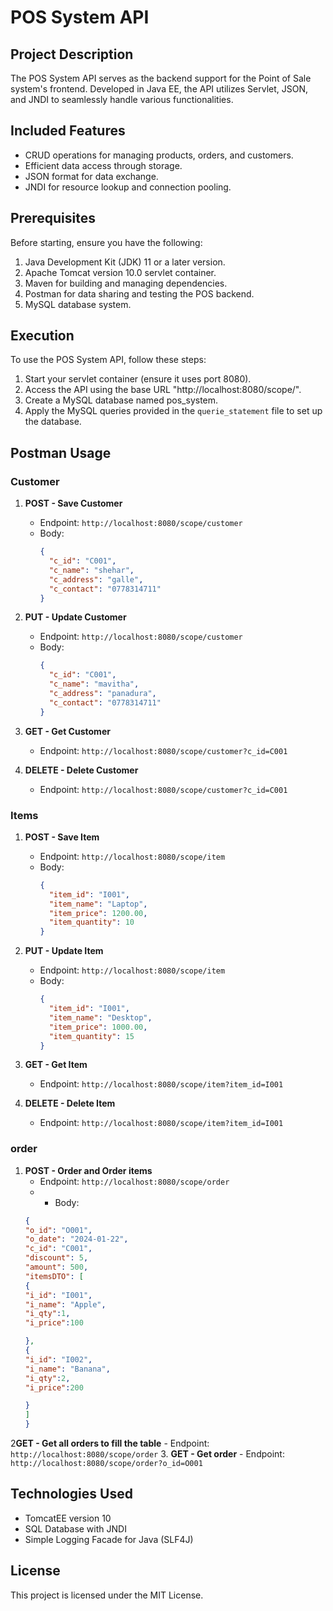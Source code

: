# POS System API

## Project Description

The POS System API serves as the backend support for the Point of Sale system's frontend. Developed in Java EE, the API utilizes Servlet, JSON, and JNDI to seamlessly handle various functionalities.

## Included Features

- CRUD operations for managing products, orders, and customers.
- Efficient data access through storage.
- JSON format for data exchange.
- JNDI for resource lookup and connection pooling.

## Prerequisites

Before starting, ensure you have the following:

1. Java Development Kit (JDK) 11 or a later version.
2. Apache Tomcat version 10.0 servlet container.
3. Maven for building and managing dependencies.
4. Postman for data sharing and testing the POS backend.
5. MySQL database system.

## Execution

To use the POS System API, follow these steps:

1. Start your servlet container (ensure it uses port 8080).
2. Access the API using the base URL "http://localhost:8080/scope/".
3. Create a MySQL database named pos_system.
4. Apply the MySQL queries provided in the `querie_statement` file to set up the database.

## Postman Usage

### Customer

1. **POST - Save Customer**
    - Endpoint: `http://localhost:8080/scope/customer`
    - Body:
      ```json
      {
        "c_id": "C001",
        "c_name": "shehar",
        "c_address": "galle",
        "c_contact": "0778314711"
      }
      ```

2. **PUT - Update Customer**
    - Endpoint: `http://localhost:8080/scope/customer`
    - Body:
      ```json
      {
        "c_id": "C001",
        "c_name": "mavitha",
        "c_address": "panadura",
        "c_contact": "0778314711"
      }
      ```

3. **GET - Get Customer**
    - Endpoint: `http://localhost:8080/scope/customer?c_id=C001`

4. **DELETE - Delete Customer**
    - Endpoint: `http://localhost:8080/scope/customer?c_id=C001`

### Items

1. **POST - Save Item**
    - Endpoint: `http://localhost:8080/scope/item`
    - Body:
      ```json
      {
        "item_id": "I001",
        "item_name": "Laptop",
        "item_price": 1200.00,
        "item_quantity": 10
      }
      ```

2. **PUT - Update Item**
    - Endpoint: `http://localhost:8080/scope/item`
    - Body:
      ```json
      {
        "item_id": "I001",
        "item_name": "Desktop",
        "item_price": 1000.00,
        "item_quantity": 15
      }
      ```

3. **GET - Get Item**
    - Endpoint: `http://localhost:8080/scope/item?item_id=I001`

4. **DELETE - Delete Item**
    - Endpoint: `http://localhost:8080/scope/item?item_id=I001`

### order

1. **POST - Order and Order items**
    - Endpoint: `http://localhost:8080/scope/order`
    -    - Body:
      ```json 
      {
      "o_id": "O001",
      "o_date": "2024-01-22",
      "c_id": "C001",
      "discount": 5,
      "amount": 500,
      "itemsDTO": [
      {
      "i_id": "I001",
      "i_name": "Apple",
      "i_qty":1,
      "i_price":100

      },
      {
      "i_id": "I002",
      "i_name": "Banana",
      "i_qty":2,
      "i_price":200

      }
      ]
      }
      ```
2**GET - Get all orders to fill the table**
    - Endpoint: `http://localhost:8080/scope/order`
3. **GET - Get order**
    - Endpoint: `http://localhost:8080/scope/order?o_id=O001`
    

## Technologies Used

- TomcatEE version 10
- SQL Database with JNDI
- Simple Logging Facade for Java (SLF4J)

## License

This project is licensed under the MIT License.